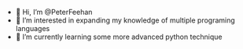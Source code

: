 - 👋 Hi, I’m @PeterFeehan
- 👀 I’m interested in expanding my knowledge of multiple programing languages
- 🌱 I’m currently learning some more advanced python technique

<!---
PeterFeehan/PeterFeehan is a ✨ special ✨ repository because its `README.md` (this file) appears on your GitHub profile.
You can click the Preview link to take a look at your changes.
--->
